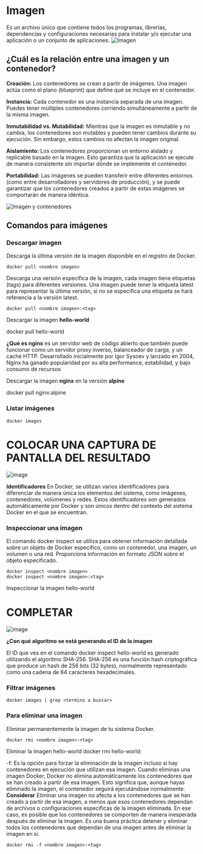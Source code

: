 # Imagen
Es un archivo único que contiene todos los programas, librerías, dependencias y configuraciones necesarias para instalar y/o ejecutar una aplicación o un conjunto de aplicaciones.
![Imagen](imagenes/imagen.PNG)


## ¿Cuál es la relación entre una imagen y un contenedor? 
**Creación:** Los contenedores se crean a partir de imágenes. Una imagen actúa como el plano (blueprint) que define qué se incluye en el contenedor.

**Instancia:** Cada contenedor es una instancia separada de una imagen. Puedes tener múltiples contenedores corriendo simultáneamente a partir de la misma imagen.

**Inmutabilidad vs. Mutabilidad:** Mientras que la imagen es inmutable y no cambia, los contenedores son mutables y pueden tener cambios durante su ejecución. Sin embargo, estos cambios no afectan la imagen original.

**Aislamiento:** Los contenedores proporcionan un entorno aislado y replicable basado en la imagen. Esto garantiza que la aplicación se ejecute de manera consistente sin importar dónde se implemente el contenedor.

**Portabilidad:** Las imágenes se pueden transferir entre diferentes entornos (como entre desarrolladores y servidores de producción), y se puede garantizar que los contenedores creados a partir de estas imágenes se comportarán de manera idéntica. 

![Imagen y contenedores](imagenes/imagenYcontenedores.JPG)
## Comandos para imágenes

### Descargar imagen
Descarga la última versión de la imagen disponible en el registro de Docker.

```
docker pull <nombre imagen> 
```

Descarga una versión específica de la imagen, cada imagen tiene etiquetas (tags) para diferentes versiones.
Una imagen puede tener la etiqueta latest para representar la última versión, si no se especifica una etiqueta se hará referencia a la versión latest.

```
docker pull <nombre imagen>:<tag>
```

Descargar la imagen **hello-world**

docker pull hello-world

**¿Qué es nginx**
es un servidor web de código abierto que también puede funcionar como un servidor proxy inverso, balanceador de carga, y un caché HTTP. Desarrollado inicialmente por Igor Sysoev y lanzado en 2004, Nginx ha ganado popularidad por su alta performance, estabilidad, y bajo consumo de recursos


Descargar la imagen  **nginx** en la versión **alpine**
  
docker pull nginx:alpine  


### Listar imágenes

```
docker images
```

# COLOCAR UNA CAPTURA DE PANTALLA DEL RESULTADO 
![image](https://github.com/eddyarias/2024A-ISWD633-GR1/assets/94008713/6bd46260-a197-46bf-bfb8-c7af0c602644)



**Identificadores**
En Docker, se utilizan varios identificadores para diferenciar de manera única los elementos del sistema, como imágenes, contenedores, volúmenes y redes. Estos identificadores son generados automáticamente por Docker y son únicos dentro del contexto del sistema Docker en el que se encuentran. 

### Inspeccionar una imagen
El comando docker inspect se utiliza para obtener información detallada sobre un objeto de Docker específico, como un contenedor, una imagen, un volumen o una red.  Proporciona información en formato JSON sobre el objeto especificado.

```
docker inspect <nombre imagen>
docker inspect <nombre imagen>:<tag>
```

Inspeccionar la imagen hello-world 
# COMPLETAR
![image](https://github.com/eddyarias/2024A-ISWD633-GR1/assets/94008713/9efeec4b-7f9b-4600-842a-22ef5a1cf824)


**¿Con qué algoritmo se está generando el ID de la imagen**

El ID que ves en el comando docker inspect hello-world es generado utilizando el algoritmo SHA-256. SHA-256 es una función hash criptográfica que produce un hash de 256 bits (32 bytes), normalmente representado como una cadena de 64 caracteres hexadecimales.


### Filtrar imágenes

```
docker images | grep <termino a buscar>

```

### Para eliminar una imagen
Eliminar permanentemente la imagen de tu sistema Docker.

```
docker rmi <nombre imagen>:<tag>
```

Eliminar la imagen hello-world 
docker rmi hello-world:

-f: Es la opción para forzar la eliminación de la imagen incluso si hay contenedores en ejecución que utilizan esa imagen.
Cuando eliminas una imagen Docker, Docker no elimina automáticamente los contenedores que se han creado a partir de esa imagen. Esto significa que, aunque hayas eliminado la imagen, el contenedor seguirá ejecutándose normalmente.  
**Considerar**
Eliminar una imagen no afecta a los contenedores que se han creado a partir de esa imagen, a menos que esos contenedores dependan de archivos o configuraciones específicas de la imagen eliminada. En ese caso, es posible que los contenedores se comporten de manera inesperada después de eliminar la imagen.
Es una buena práctica detener y eliminar todos los contenedores que dependan de una imagen antes de eliminar la imagen en sí.

```
docker rmi -f <nombre imagen>:<tag>
```

